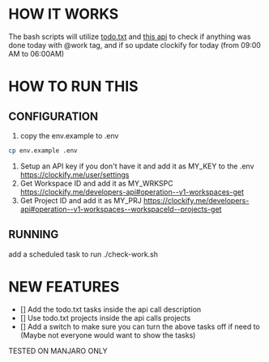 # HOW IT WORKS
The bash scripts will utilize [todo.txt](http://todotxt.org) and [this api](https://clockify.me/developers-api#operation--v1-workspaces--workspaceId--time-entries-post) to check if anything was done today with @work tag, and if so update clockify for today (from 09:00 AM to 06:00AM)

# HOW TO RUN THIS
## CONFIGURATION
1. copy the env.example to .env
```bash
cp env.example .env
```
1. Setup an API key if you don't have it and add it as MY_KEY to the .env
https://clockify.me/user/settings
1. Get Workspace ID and add it as MY_WRKSPC
https://clockify.me/developers-api#operation--v1-workspaces-get
1. Get Project ID and add it as MY_PRJ
https://clockify.me/developers-api#operation--v1-workspaces--workspaceId--projects-get
## RUNNING
add a scheduled task to run ./check-work.sh

# NEW FEATURES
- [] Add the todo.txt tasks inside the api call description
- [] Use todo.txt projects inside the api calls projects
- [] Add a switch to make sure you can turn the above tasks off if need to (Maybe not everyone would want to show the tasks)

TESTED ON MANJARO ONLY
